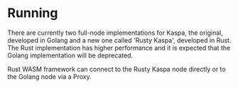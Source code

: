 # Running

There are currently two full-node implementations for Kaspa, the original, developed in Golang and a new one called 'Rusty Kaspa', developed in Rust.  The Rust implementation has higher performance and it is expected that the Golang implementation will be deprecated.

Rust WASM framework can connect to the Rusty Kaspa node directly or to the Golang node via a Proxy.